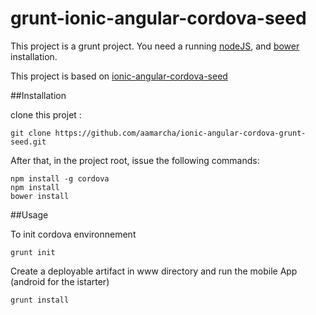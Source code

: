 # grunt-ionic-angular-cordova-seed

This project is a grunt project. You need a running [nodeJS](http://nodejs.org/), and
[bower](https://github.com/bower/bower) installation.

This project is based on [ionic-angular-cordova-seed](https://github.com/driftyco/ionic-angular-cordova-seed)

##Installation

clone this projet :
	
	git clone https://github.com/aamarcha/ionic-angular-cordova-grunt-seed.git

After that, in the project root, issue the following commands:

	npm install -g cordova
	npm install
	bower install

##Usage

To init cordova environnement

	grunt init

Create a deployable artifact in www directory and run the mobile App (android for the istarter)

	grunt install
